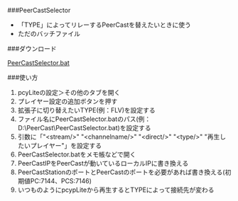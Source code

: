 ###PeerCastSelector

 - 「TYPE」によってリレーするPeerCastを替えたいときに使う
 - ただのバッチファイル
 
###ダウンロード

[PeerCastSelector.bat](https://raw.githubusercontent.com/japankun/japankun.github.io/master/note/peercast/PeerCastSelector.bat)

###使い方

 1. pcyLiteの設定＞その他のタブを開く
 2. プレイヤー設定の追加ボタンを押す
 3. 拡張子に切り替えたいTYPE(例：FLV)を設定する
 4. ファイル名にPeerCastSelector.batのパス(例：D:\PeerCast\PeerCastSelector.bat)を設定する
 5. 引数に「"&lt;stream/>" "&lt;channelname/>" "&lt;direct/>" "&lt;type/>" "再生したいプレイヤー"」を設定する
 6. PeerCastSelector.batをメモ帳などで開く
 7. PeerCastIPをPeerCastが動いているローカルIPに書き換える
 8. PeerCastStationのポートとPeerCastのポートを必要があれば書き換える(初期値PC:7144、PCS:7146)
 9. いつものようにpcypLiteから再生するとTYPEによって接続先が変わる
